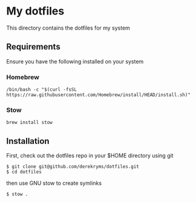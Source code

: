 # My dotfiles

This directory contains the dotfiles for my system

## Requirements

Ensure you have the following installed on your system

### Homebrew

```
/bin/bash -c "$(curl -fsSL https://raw.githubusercontent.com/Homebrew/install/HEAD/install.sh)"
```

### Stow

```
brew install stow
```

## Installation

First, check out the dotfiles repo in your $HOME directory using git

```
$ git clone git@github.com/derekryms/dotfiles.git
$ cd dotfiles
```

then use GNU stow to create symlinks

```
$ stow .
```
